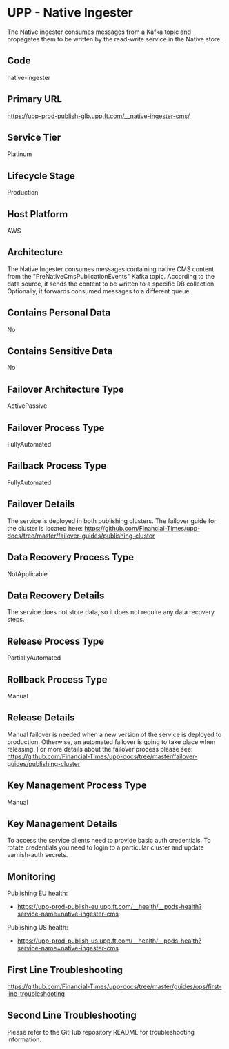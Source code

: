 <!--
    Written in the format prescribed by https://github.com/Financial-Times/runbook.md.
    Any future edits should abide by this format.
-->
# UPP - Native Ingester

The Native ingester consumes messages from a Kafka topic and propagates them to be written by the read-write service in the Native store.

## Code

native-ingester

## Primary URL

https://upp-prod-publish-glb.upp.ft.com/__native-ingester-cms/

## Service Tier

Platinum

## Lifecycle Stage

Production

## Host Platform

AWS

## Architecture

The Native Ingester consumes messages containing native CMS content from the "PreNativeCmsPublicationEvents" Kafka topic. According to the data source, it sends the content to be written to a specific DB collection. Optionally, it forwards consumed messages to a different queue.

## Contains Personal Data

No

## Contains Sensitive Data

No

<!-- Placeholder - remove HTML comment markers to activate
## Can Download Personal Data
Choose Yes or No

...or delete this placeholder if not applicable to this system
-->

<!-- Placeholder - remove HTML comment markers to activate
## Can Contact Individuals
Choose Yes or No

...or delete this placeholder if not applicable to this system
-->

## Failover Architecture Type

ActivePassive

## Failover Process Type

FullyAutomated

## Failback Process Type

FullyAutomated

## Failover Details

The service is deployed in both publishing clusters. The failover guide for the cluster is located here:
<https://github.com/Financial-Times/upp-docs/tree/master/failover-guides/publishing-cluster>

## Data Recovery Process Type

NotApplicable

## Data Recovery Details

The service does not store data, so it does not require any data recovery steps.

## Release Process Type

PartiallyAutomated

## Rollback Process Type

Manual

## Release Details

Manual failover is needed when a new version of the service is deployed to production. Otherwise, an automated failover is going to take place when releasing.
For more details about the failover process please see: <https://github.com/Financial-Times/upp-docs/tree/master/failover-guides/publishing-cluster>

<!-- Placeholder - remove HTML comment markers to activate
## Heroku Pipeline Name
Enter descriptive text satisfying the following:
This is the name of the Heroku pipeline for this system. If you don't have a pipeline, this is the name of the app in Heroku. A pipeline is a group of Heroku apps that share the same codebase where each app in a pipeline represents the different stages in a continuous delivery workflow, i.e. staging, production.

...or delete this placeholder if not applicable to this system
-->

## Key Management Process Type

Manual

## Key Management Details

To access the service clients need to provide basic auth credentials.
To rotate credentials you need to login to a particular cluster and update varnish-auth secrets.

## Monitoring

Publishing EU health:

*   <https://upp-prod-publish-eu.upp.ft.com/__health/__pods-health?service-name=native-ingester-cms>

Publishing US health:

*   <https://upp-prod-publish-us.upp.ft.com/__health/__pods-health?service-name=native-ingester-cms>

## First Line Troubleshooting

<https://github.com/Financial-Times/upp-docs/tree/master/guides/ops/first-line-troubleshooting>

## Second Line Troubleshooting

Please refer to the GitHub repository README for troubleshooting information.